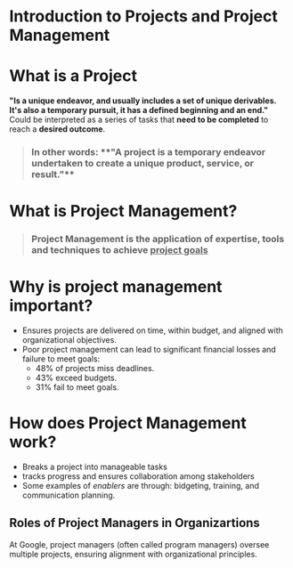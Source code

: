 # Introduction to Projects and Project Management 

# What is a Project

**"Is a unique endeavor, and usually includes a set of unique derivables. It's also a temporary pursuit, it has a defined beginning and an end."** Could be interpreted as a series of tasks that **need to be completed** to reach a **desired outcome**.

> <h3>In other words: **"A project is a temporary endeavor undertaken to create a unique product, service, or result."**</h3>

# What is Project Management?

> <h3>Project Management is the application of expertise, tools and techniques to achieve <ins>project goals</ins></h3>

# Why is project management important?
- Ensures projects are delivered on time, within budget, and aligned with organizational objectives.
- Poor project management can lead to significant financial losses and failure to meet goals:
    - 48% of projects miss deadlines.
    - 43% exceed budgets.
    - 31% fail to meet goals.

# How does Project Management work?
- Breaks a project into manageable tasks
- tracks progress and ensures collaboration among stakeholders
- Some examples of *enablers* are through: bidgeting, training, and communication planning.

## Roles of Project Managers in Organizartions

At Google, project managers (often called program managers) oversee multiple projects, ensuring alignment with organizational principles.